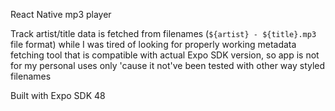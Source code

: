 React Native mp3 player

Track artist/title data is fetched from filenames (`${artist} - ${title}.mp3` file format) while I was tired of looking for properly working metadata fetching tool that is compatible with actual Expo SDK version, so app is not for my personal uses only 'cause it not've been tested with other way styled filenames 

Built with Expo SDK 48